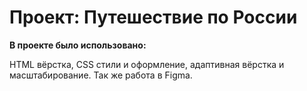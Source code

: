 # Проект: Путешествие по России

**В проекте было использовано:**

HTML вёрстка, CSS стили и оформление, адаптивная вёрстка и масштабирование. Так же работа в Figma. 
